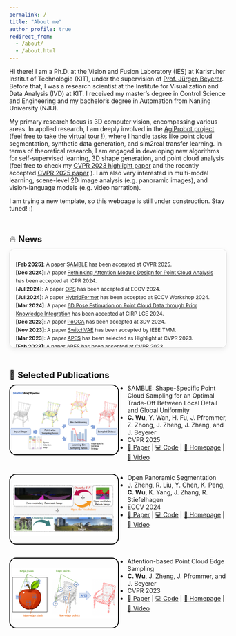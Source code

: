 ```yaml
---
permalink: /
title: "About me"
author_profile: true
redirect_from: 
  - /about/
  - /about.html
---
```


Hi there! I am a Ph.D. at the Vision and Fusion Laboratory (IES) at Karlsruher Institut of Technologie (KIT), under the supervision of [Prof. Jürgen Beyerer](https://ies.iar.kit.edu/1473_1497.php). Before that, I was a research scientist at the Institute for Visualization and Data Analysis (IVD) at KIT. I received my master’s degree in Control Science and Engineering and my bachelor’s degree in Automation from Nanjing University (NJU). 

My primary research focus is 3D computer vision, encompassing various areas. In applied research, I am deeply involved in the [AgiProbot project](https://www.wbk.kit.edu/wbkintern/Forschung/Projekte/AgiProbot/) (feel free to take the [virtual tour](https://www.wbk.kit.edu/wbkintern/Forschung/Projekte/AgiProbot/Tour/index.htm) !), where I handle tasks like point cloud segmentation, synthetic data generation, and sim2real transfer learning. In terms of theoretical research, I am engaged in developing new algorithms for self-supervised learning, 3D shape generation, and point cloud analysis (feel free to check my [CVPR 2023 highlight paper](https://arxiv.org/abs/2302.14673) and the recently accepted [CVPR 2025 paper](https://arxiv.org/abs/2504.19581) ). I am also very interested in multi-modal learning, scene-level 2D image analysis (e.g. panoramic images), and vision-language models (e.g. video narration).

I am trying a new template, so this webpage is still under construction. Stay tuned! :) 


<section id="news">
  <p style="margin-bottom: 10px; margin-top: 50px"> 
      <span style="font-size: 144%; ">🔥 <b>News</b></span> <br />
  </p>
  <div style="
      max-height: 200px;
      overflow-y: auto;
      border: 1px solid #ddd; 
      border-radius: 12px;
      padding: 1em;
      background-color: #fdfdfd;
      box-shadow: 0 4px 12px rgba(0, 0, 0, 0.08);
  ">
    <ul style="list-style: none; padding-left: 0; font-size: 0.85em; line-height: 1.6;">
      <li><b>[Feb 2025]</b>: A paper <a href="https://stevenczwu.github.io/publication/2025-06-11-SAMBLE">SAMBLE</a> has been accepted at CVPR 2025.</li>
      <li><b>[Dec 2024]</b>: A paper <a href="https://stevenczwu.github.io/publication/2024-12-01-RethinkPoAtt">Rethinking Attention Module Design for Point Cloud Analysis</a> has been accepted at ICPR 2024.</li>
      <li><b>[Jul 2024]</b>: A paper <a href="https://stevenczwu.github.io/publication/2024-10-04-OPS">OPS</a> has been accepted at ECCV 2024.</li>
      <li><b>[Jul 2024]</b>: A paper <a href="https://stevenczwu.github.io/publication/2024-10-01-HybridFormer">HybridFormer</a> has been accepted at ECCV Workshop 2024.</li>
      <li><b>[Mar 2024]</b>: A paper <a href="https://stevenczwu.github.io/publication/2024-06-19-BoltPosePK">6D Pose Estimation on Point Cloud Data through Prior Knowledge Integration</a> has been accepted at CIRP LCE 2024.</li>
      <li><b>[Dec 2023]</b>: A paper <a href="https://stevenczwu.github.io/publication/2024-03-18-PoCCA">PoCCA</a> has been accepted at 3DV 2024.</li>
      <li><b>[Nov 2023]</b>: A paper <a href="https://stevenczwu.github.io/publication/2023-12-05-SwitchVAE">SwitchVAE</a> has been accepted by IEEE TMM.</li>
      <li><b>[Mar 2023]</b>: A paper <a href="https://stevenczwu.github.io/publication/2023-06-20-APES">APES</a> has been selected as Highlight at CVPR 2023.</li>
      <li><b>[Feb 2023]</b>: A paper <a href="https://stevenczwu.github.io/publication/2023-06-20-APES">APES</a> has been accepted at CVPR 2023.</li>
      <li><b>[Feb 2023]</b>: A paper <a href="https://stevenczwu.github.io/publication/2023-06-18-VoxAttention">VoxAttention</a> has been accepted at CVPR Workshop 2023.</li>
      <li><b>[Jan 2023]</b>: A paper <a href="https://stevenczwu.github.io/publication/2023-02-19-AgiBenchmark">SynMotor: A Benchmark Suite</a> has been selected as the Best Paper Finalist at VISAPP 2023.</li>
      <li><b>[Dec 2022]</b>: A paper <a href="https://stevenczwu.github.io/publication/2023-02-19-AgiBenchmark">SynMotor: A Benchmark Suite</a> has been accepted at VISAPP 2023.</li>
      <li><b>[Oct 2022]</b>: A paper <a href="https://stevenczwu.github.io/publication/2023-01-03-AgiPointSeg">Sim2real Transfer Learning for Point Cloud Segmentation</a> has been accepted at WACV 2023.</li>
      <li><b>[Jan 2022]</b>: A paper <a href="https://stevenczwu.github.io/publication/2022-04-06-MotorBlenderAddon">MotorFactory: A Blender Add-on</a> has been accepted at CIRP CATS 2022.</li>
      <li><b>[May 2020]</b>: A paper <a href="https://stevenczwu.github.io/publication/2020-08-26-PointEmbedding">Local Correlation-Aware Point Embedding</a> has been selected as the Best Paper Finalist at IVPR 2020.</li>
      <li><b>[May 2020]</b>: A paper <a href="https://stevenczwu.github.io/publication/2020-08-26-PointEmbedding">Local Correlation-Aware Point Embedding</a> has been accepted at IVPR 2020.</li>
    </ul>
  </div>
</section>


<section id="selected_publications">
    <p style="margin-bottom: 10px; margin-top: 50px;"> 
      <span style="font-size: 144%; ">📖 <b>Selected Publications</b></span> <br /> 
    </p>
    <div style="display: flex; align-items: flex-start; width: 100%; margin-bottom: 30px;">
      <div style="
        width: 250px; 
        height: 160px; 
        border: 2px solid black; 
        border-radius: 16px; 
        display: flex; 
        justify-content: center; 
        align-items: center;
        overflow: hidden;">
        <img src="../images/teasers/teaser_SAMBLE.png" alt="teaser_SAMBLE" style="max-width: 100%; max-height: 100%; object-fit: contain;">
      </div>
      <div style="flex: 1;">
        <ul style="margin: 0; padding-left: 20px; list-style-type: disc; font-size: 14px;">
          <li>SAMBLE: Shape-Specific Point Cloud Sampling for an Optimal Trade-Off Between Local Detail and Global Uniformity</li>
          <li><b>C. Wu</b>, Y. Wan, H. Fu, J. Pfrommer, Z. Zhong, J. Zheng, J. Zhang, and J. Beyerer</li>
          <li>CVPR 2025</li>
          <li><a href="https://arxiv.org/pdf/2504.19581">📄 Paper</a> | <a href="https://github.com/stevenczwu/SAMBLE">💻 Code</a> | <a href="https://junweizheng93.github.io/publications/Samble/Samble.html">🏡 Homepage</a> | <a href="https://www.youtube.com/watch?v=FZtNayVyaRE">🎥 Video</a></li>
        </ul>
      </div>
    </div>
    <div style="display: flex; align-items: flex-start; width: 100%; margin-bottom: 30px;">
      <div style="
        width: 250px; 
        height: 160px; 
        border: 2px solid black; 
        border-radius: 16px; 
        display: flex; 
        justify-content: center; 
        align-items: center;
        overflow: hidden;">
        <img src="../images/teasers/teaser_OPS.png" alt="teaser_OPS" style="max-width: 100%; max-height: 100%; object-fit: contain;">
      </div>
      <div style="flex: 1;">
        <ul style="margin: 0; padding-left: 20px; list-style-type: disc; font-size: 14px;">
          <li>Open Panoramic Segmentation</li>
          <li>J. Zheng, R. Liu, Y. Chen, K. Peng, <b>C. Wu</b>, K. Yang, J. Zhang, R. Stiefelhagen</li>
          <li>ECCV 2024</li>
          <li><a href="https://arxiv.org/abs/2407.02685">📄 Paper</a> | <a href="https://github.com/JunweiZheng93/OPS">💻 Code</a> | <a href="https://junweizheng93.github.io/publications/OPS/OPS.html">🏡 Homepage</a> | <a href="https://www.youtube.com/watch?v=0YZuecW7YhQ">🎥 Video</a></li>
        </ul>
      </div>
    </div>
    <div style="display: flex; align-items: flex-start; width: 100%; margin-bottom: 30px;">
      <div style="
        width: 250px; 
        height: 160px; 
        border: 2px solid black; 
        border-radius: 16px; 
        display: flex; 
        justify-content: center; 
        align-items: center;
        overflow: hidden;">
        <img src="../images/teasers/teaser_APES.png" alt="teaser_APES" style="max-width: 100%; max-height: 100%; object-fit: contain;">
      </div>
      <div style="flex: 1;">
        <ul style="margin: 0; padding-left: 20px; list-style-type: disc; font-size: 14px;">
          <li>Attention-based Point Cloud Edge Sampling</li>
          <li><b>C. Wu</b>, J. Zheng, J. Pfrommer, and J. Beyerer</li>
          <li>CVPR 2023</li>
          <li><a href="https://arxiv.org/abs/2302.14673">📄 Paper</a> | <a href="https://github.com/JunweiZheng93/APES">💻 Code</a> | <a href="https://junweizheng93.github.io/publications/APES/APES.html">🏡 Homepage</a> | <a href="https://www.youtube.com/watch?v=LI33vU72BZo">🎥 Video</a></li>
        </ul>
      </div>
    </div>
</section>
